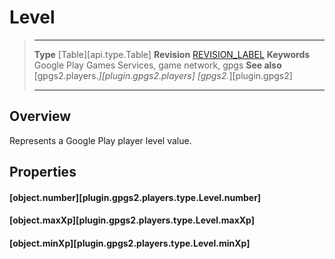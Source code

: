 # Level

> --------------------- ------------------------------------------------------------------------------------------
> __Type__              [Table][api.type.Table]
> __Revision__          [REVISION_LABEL](REVISION_URL)
> __Keywords__          Google Play Games Services, game network, gpgs
> __See also__          [gpgs2.players.*][plugin.gpgs2.players]
>                       [gpgs2.*][plugin.gpgs2]
> --------------------- ------------------------------------------------------------------------------------------

## Overview

Represents a Google Play player level value.

## Properties

#### [object.number][plugin.gpgs2.players.type.Level.number]

#### [object.maxXp][plugin.gpgs2.players.type.Level.maxXp]

#### [object.minXp][plugin.gpgs2.players.type.Level.minXp]